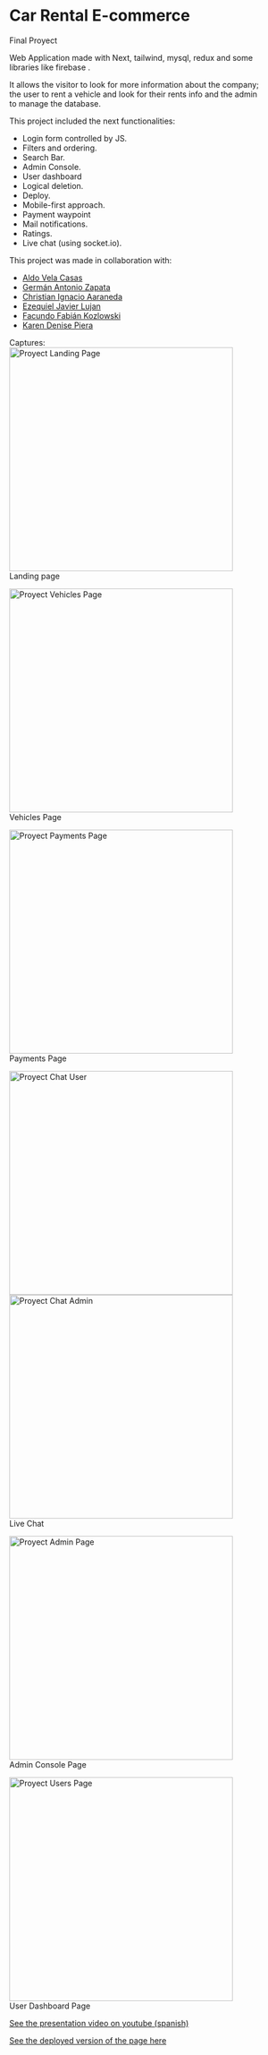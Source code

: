 # Car Rental E-commerce
Final Proyect

Web Application made with Next, tailwind, mysql, redux and some <br/>
libraries like firebase .<br/>
  
It allows the visitor to look for more information about the company; <br/>
the user to rent a vehicle and look for their rents info and the admin <br/>
to manage the database.


This project included the next functionalities:
- Login form controlled by JS.
- Filters and ordering.
- Search Bar.
- Admin Console.
- User dashboard
- Logical deletion.
- Deploy.
- Mobile-first approach.
- Payment waypoint
- Mail notifications.
- Ratings.
- Live chat (using socket.io).

This project was made in collaboration with:
- <a href="https://github.com/aldovelacasas">Aldo Vela Casas</a>
- <a href="https://github.com/tonyzl">Germán Antonio Zapata</a>
- <a href="https://github.com/ChristianAraneda">Christian Ignacio Aaraneda</a>
- <a href="https://github.com/ezelujan2">Ezequiel Javier Lujan</a>
- <a href="https://github.com/facukozlowski">Facundo Fabián Kozlowski</a>
- <a href="https://github.com/karenpiera">Karen Denise Piera</a>

Captures: <br/>
<img src="https://drive.google.com/uc?export=download&id=1mLhekAnMXBnO0OZeVpO5Xe-PSfp_pynz" alt="Proyect Landing Page" width="400"/><br/>
Landing page

<img src="https://drive.google.com/uc?export=download&id=1OxtHnoFXsOReyNhfeDdpUYA-f_iSrTeR" alt="Proyect Vehicles Page" width="400"/><br/>
Vehicles Page

<img src="https://drive.google.com/uc?export=download&id=1JkXoarPZTdJey6FU2xk6Lt4HBih6MB6S" alt="Proyect Payments Page" width="400"/><br/>
Payments Page

<img src="https://drive.google.com/uc?export=download&id=1Gc8XgqBGasAj9owmoP7sVeIrdpH-rHqD" alt="Proyect Chat User" width="400"/><br/>
<img src="https://drive.google.com/uc?export=download&id=1A_440ZlAZZipTujfWaW3KApJJOr0jvhw" alt="Proyect Chat Admin" width="400"/><br/>
Live Chat

<img src="https://drive.google.com/uc?export=download&id=1-_hmY4ED_DOaqcayur0FC7yS6eFtOjBn" alt="Proyect Admin Page" width="400"/><br/>
Admin Console Page

<img src="https://drive.google.com/uc?export=download&id=1fxqdmRsdhiapPDqnjKxY27HDpTAs2uu1" alt="Proyect Users Page" width="400"/><br/>
User Dashboard Page

<a href="https://youtu.be/mca5h77af58" target="_blank" >See the presentation video on youtube (spanish)</a>

<a href="https://pf-rent-car2-1us3pfgxe-aldovelacasas.vercel.app/" target="_blank" >See the deployed version of the page here</a>
